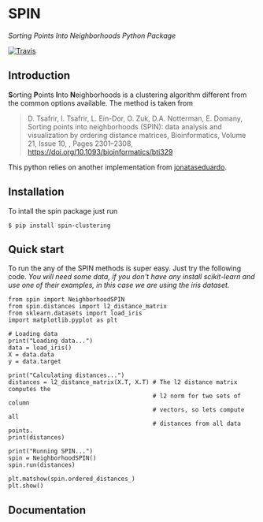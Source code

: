 # SPIN
*Sorting Points Into Neighborhoods Python Package*

[![Travis](https://api.travis-ci.org/otaviocv/spin.svg?branch=master)](https://travis-ci.org/otaviocv/spin)

## Introduction

**S**orting **P**oints **I**nto **N**eighborhoods is a clustering algorithm
different from the common options available. The method is taken from 

> D. Tsafrir, I. Tsafrir, L. Ein-Dor, O. Zuk, D.A. Notterman, E. Domany, Sorting
> points into neighborhoods (SPIN): data analysis and visualization by ordering
> distance matrices, Bioinformatics, Volume 21, Issue 10, , Pages 2301–2308,
> https://doi.org/10.1093/bioinformatics/bti329

This python relies on another implementation from
[jonataseduardo](https://github.com/jonataseduardo/SPIN).

## Installation

To intall the spin package just run

```
$ pip install spin-clustering
```

## Quick start

To run the any of the SPIN methods is super easy. Just try the following code.
*You will need some data, if you don't have any install scikit-learn and use one
of their examples, in this case we are using the iris dataset.*

```
from spin import NeighborhoodSPIN
from spin.distances import l2_distance_matrix
from sklearn.datasets import load_iris
import matplotlib.pyplot as plt

# Loading data
print("Loading data...")
data = load_iris()
X = data.data
y = data.target

print("Calculating distances...")
distances = l2_distance_matrix(X.T, X.T) # The l2 distance matrix computes the
                                         # l2 norm for two sets of column
                                         # vectors, so lets compute all
                                         # distances from all data points.
print(distances)

print("Running SPIN...")
spin = NeighborhoodSPIN()
spin.run(distances)

plt.matshow(spin.ordered_distances_)
plt.show()
```

## Documentation
